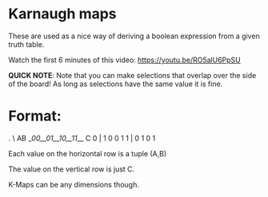 
# Karnaugh maps

These are used as a nice way of deriving a boolean expression
from a given truth table.


Watch the first 6 minutes of this video:
https://youtu.be/RO5alU6PpSU

__QUICK NOTE__:
Note that you can make selections that overlap over the side of the board!
As long as selections have the same value it is fine.



# Format:

   
.   \ AB 
     \__00__01__10__11___
 C 0 |  1   0    0   1
   1 |  0   1    0   1


Each value on the horizontal row
is a tuple (A,B)

The value on the vertical row is just C.


K-Maps can be any dimensions though.




